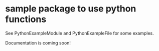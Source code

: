 # sample package to use python functions

See PythonExampleModule and PythonExampleFile for some examples.

Documentation is coming soon!